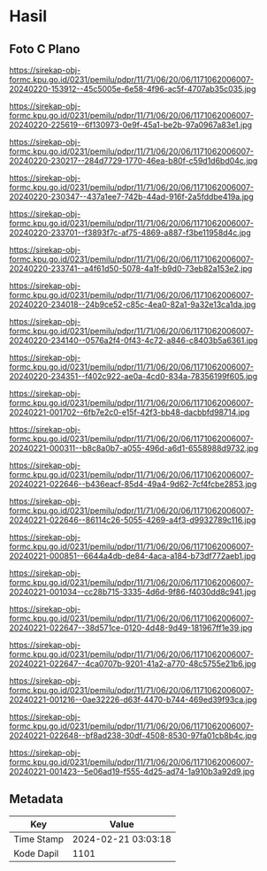 # Hasil

## Foto C Plano

https://sirekap-obj-formc.kpu.go.id/0231/pemilu/pdpr/11/71/06/20/06/1171062006007-20240220-153912--45c5005e-6e58-4f96-ac5f-4707ab35c035.jpg

https://sirekap-obj-formc.kpu.go.id/0231/pemilu/pdpr/11/71/06/20/06/1171062006007-20240220-225619--6f130973-0e9f-45a1-be2b-97a0967a83e1.jpg

https://sirekap-obj-formc.kpu.go.id/0231/pemilu/pdpr/11/71/06/20/06/1171062006007-20240220-230217--284d7729-1770-46ea-b80f-c59d1d6bd04c.jpg

https://sirekap-obj-formc.kpu.go.id/0231/pemilu/pdpr/11/71/06/20/06/1171062006007-20240220-230347--437a1ee7-742b-44ad-916f-2a5fddbe419a.jpg

https://sirekap-obj-formc.kpu.go.id/0231/pemilu/pdpr/11/71/06/20/06/1171062006007-20240220-233701--f3893f7c-af75-4869-a887-f3be11958d4c.jpg

https://sirekap-obj-formc.kpu.go.id/0231/pemilu/pdpr/11/71/06/20/06/1171062006007-20240220-233741--a4f61d50-5078-4a1f-b9d0-73eb82a153e2.jpg

https://sirekap-obj-formc.kpu.go.id/0231/pemilu/pdpr/11/71/06/20/06/1171062006007-20240220-234018--24b9ce52-c85c-4ea0-82a1-9a32e13ca1da.jpg

https://sirekap-obj-formc.kpu.go.id/0231/pemilu/pdpr/11/71/06/20/06/1171062006007-20240220-234140--0576a2f4-0f43-4c72-a846-c8403b5a6361.jpg

https://sirekap-obj-formc.kpu.go.id/0231/pemilu/pdpr/11/71/06/20/06/1171062006007-20240220-234351--f402c922-ae0a-4cd0-834a-78356199f605.jpg

https://sirekap-obj-formc.kpu.go.id/0231/pemilu/pdpr/11/71/06/20/06/1171062006007-20240221-001702--6fb7e2c0-e15f-42f3-bb48-dacbbfd98714.jpg

https://sirekap-obj-formc.kpu.go.id/0231/pemilu/pdpr/11/71/06/20/06/1171062006007-20240221-000311--b8c8a0b7-a055-496d-a6d1-6558988d9732.jpg

https://sirekap-obj-formc.kpu.go.id/0231/pemilu/pdpr/11/71/06/20/06/1171062006007-20240221-022646--b436eacf-85d4-49a4-9d62-7cf4fcbe2853.jpg

https://sirekap-obj-formc.kpu.go.id/0231/pemilu/pdpr/11/71/06/20/06/1171062006007-20240221-022646--86114c26-5055-4269-a4f3-d9932789c116.jpg

https://sirekap-obj-formc.kpu.go.id/0231/pemilu/pdpr/11/71/06/20/06/1171062006007-20240221-000851--6644a4db-de84-4aca-a184-b73df772aeb1.jpg

https://sirekap-obj-formc.kpu.go.id/0231/pemilu/pdpr/11/71/06/20/06/1171062006007-20240221-001034--cc28b715-3335-4d6d-9f86-f4030dd8c941.jpg

https://sirekap-obj-formc.kpu.go.id/0231/pemilu/pdpr/11/71/06/20/06/1171062006007-20240221-022647--38d571ce-0120-4d48-9d49-181967ff1e39.jpg

https://sirekap-obj-formc.kpu.go.id/0231/pemilu/pdpr/11/71/06/20/06/1171062006007-20240221-022647--4ca0707b-9201-41a2-a770-48c5755e21b6.jpg

https://sirekap-obj-formc.kpu.go.id/0231/pemilu/pdpr/11/71/06/20/06/1171062006007-20240221-001216--0ae32226-d63f-4470-b744-469ed39f93ca.jpg

https://sirekap-obj-formc.kpu.go.id/0231/pemilu/pdpr/11/71/06/20/06/1171062006007-20240221-022648--bf8ad238-30df-4508-8530-97fa01cb8b4c.jpg

https://sirekap-obj-formc.kpu.go.id/0231/pemilu/pdpr/11/71/06/20/06/1171062006007-20240221-001423--5e06ad19-f555-4d25-ad74-1a910b3a92d9.jpg


## Metadata

| Key        | Value               |
| ---------- | ------------------- |
| Time Stamp | 2024-02-21 03:03:18 |
| Kode Dapil | 1101                |



